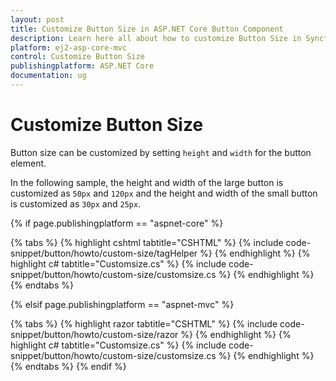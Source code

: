 ```yaml
---
layout: post
title: Customize Button Size in ASP.NET Core Button Component
description: Learn here all about how to customize Button Size in Syncfusion ASP.NET Core Button Component of Syncfusion Essential JS 2 and more.
platform: ej2-asp-core-mvc
control: Customize Button Size
publishingplatform: ASP.NET Core
documentation: ug
---
```



# Customize Button Size

Button size can be customized by setting `height` and `width` for the button element.

In the following sample, the height and width of the large button is customized as `50px` and `120px` and the height and width of the small button is customized as `30px` and `25px`.

{% if page.publishingplatform == "aspnet-core" %}

{% tabs %}
{% highlight cshtml tabtitle="CSHTML" %}
{% include code-snippet/button/howto/custom-size/tagHelper %}
{% endhighlight %}
{% highlight c# tabtitle="Customsize.cs" %}
{% include code-snippet/button/howto/custom-size/customsize.cs %}
{% endhighlight %}
{% endtabs %}

{% elsif page.publishingplatform == "aspnet-mvc" %}

{% tabs %}
{% highlight razor tabtitle="CSHTML" %}
{% include code-snippet/button/howto/custom-size/razor %}
{% endhighlight %}
{% highlight c# tabtitle="Customsize.cs" %}
{% include code-snippet/button/howto/custom-size/customsize.cs %}
{% endhighlight %}
{% endtabs %}
{% endif %}

